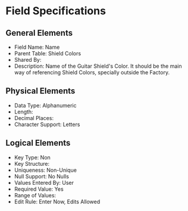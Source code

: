 # Field Specifications

## General Elements

- Field Name: Name
- Parent Table: Shield Colors
- Shared By: 
- Description: Name of the Guitar Shield's Color. It should be the main way of referencing Shield Colors, specially outside the Factory.

## Physical Elements

- Data Type: Alphanumeric
- Length: 
- Decimal Places: 
- Character Support: Letters

## Logical Elements

- Key Type: Non
- Key Structure:
- Uniqueness: Non-Unique
- Null Support: No Nulls
- Values Entered By: User
- Required Value: Yes
- Range of Values: 
- Edit Rule: Enter Now, Edits Allowed
